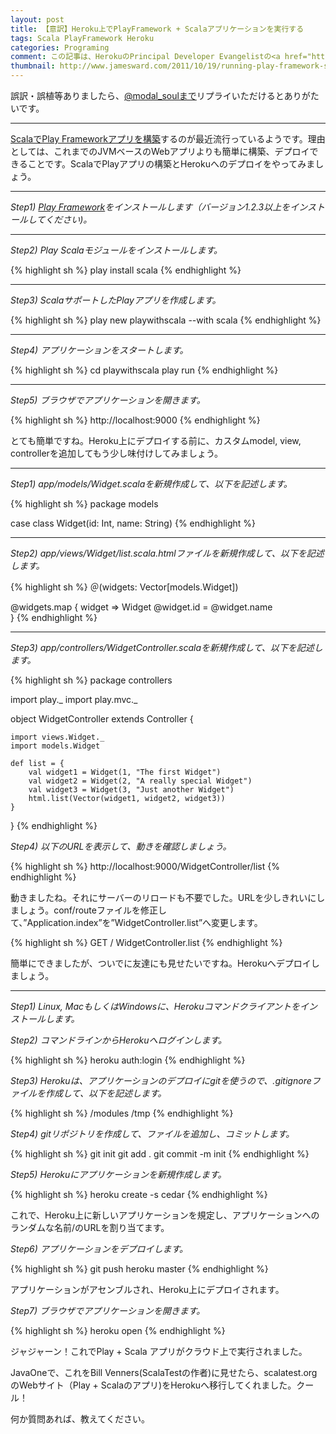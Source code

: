 ```yaml
---
layout: post
title: 【意訳】Heroku上でPlayFramework + Scalaアプリケーションを実行する
tags: Scala PlayFramework Heroku
categories: Programing
comment: この記事は、HerokuのPrincipal Developer Evangelistの<a href="http://www.jamesward.com/2011/10/19/running-play-framework-scala-apps-on-heroku" >James Ward氏の記事</a>の意訳です。参考程度にどうぞ。
thumbnail: http://www.jamesward.com/2011/10/19/running-play-framework-scala-apps-on-heroku
---
```


誤訳・誤植等ありましたら、[@modal_soulまで](https://twitter.com/modal_soul)リプライいただけるとありがたいです。

<hr />

[ScalaでPlay Frameworkアプリを構築](http://scala.playframework.org/)するのが最近流行っているようです。理由としては、これまでのJVMベースのWebアプリよりも簡単に構築、デプロイできることです。ScalaでPlayアプリの構築とHerokuへのデプロイをやってみましょう。

<hr />

*Step1) [Play Framework](http://www.playframework.org/download)をインストールします（バージョン1.2.3以上をインストールしてください)。*

<hr />

*Step2) Play Scalaモジュールをインストールします。*

{% highlight sh %}
play install scala
{% endhighlight %}

<hr />

*Step3) ScalaサポートしたPlayアプリを作成します。*

{% highlight sh %}
play new playwithscala --with scala
{% endhighlight %}


<hr />

*Step4) アプリケーションをスタートします。*

{% highlight sh %}
cd playwithscala
play run
{% endhighlight %}

<hr />


*Step5) ブラウザでアプリケーションを開きます。*

{% highlight sh %}
http://localhost:9000
{% endhighlight %}


とても簡単ですね。Heroku上にデプロイする前に、カスタムmodel, view, controllerを追加してもう少し味付けしてみましょう。


<hr />

*Step1) app/models/Widget.scalaを新規作成して、以下を記述します。*

{% highlight sh %}
package models
 
case class Widget(id: Int, name: String)
{% endhighlight %}


<hr />

*Step2) app/views/Widget/list.scala.htmlファイルを新規作成して、以下を記述します。*

{% highlight sh %}
 ＠(widgets: Vector[models.Widget])
 
<!DOCTYPE html>
<html>
    <body>
        @widgets.map { widget => 
            Widget @widget.id = @widget.name</br>
        }
    </body>
</html>
{% endhighlight %}

<hr />

*Step3) app/controllers/WidgetController.scalaを新規作成して、以下を記述します。*

{% highlight sh %}
package controllers
 
import play._
import play.mvc._
 
object WidgetController extends Controller {
 
    import views.Widget._
    import models.Widget
 
    def list = {
        val widget1 = Widget(1, "The first Widget")
        val widget2 = Widget(2, "A really special Widget")
        val widget3 = Widget(3, "Just another Widget")
        html.list(Vector(widget1, widget2, widget3))
    }
 
}
{% endhighlight %}

*Step4) 以下のURLを表示して、動きを確認しましょう。*

{% highlight sh %}
http://localhost:9000/WidgetController/list
{% endhighlight %}


動きましたね。それにサーバーのリロードも不要でした。URLを少しきれいにしましょう。conf/routeファイルを修正して、”Application.index”を”WidgetController.list”へ変更します。

{% highlight sh %}
GET     /                                       WidgetController.list
{% endhighlight %}


簡単にできましたが、ついでに友達にも見せたいですね。Herokuへデプロイしましょう。

<hr />

*Step1) Linux, MacもしくはWindowsに、Herokuコマンドクライアントをインストールします。*


*Step2) コマンドラインからHerokuへログインします。*

{% highlight sh %}
heroku auth:login
{% endhighlight %}


*Step3) Herokuは、アプリケーションのデプロイにgitを使うので、.gitignoreファイルを作成して、以下を記述します。*

{% highlight sh %}
/modules
/tmp
{% endhighlight %}


*Step4) gitリポジトリを作成して、ファイルを追加し、コミットします。*

{% highlight sh %}
git init
git add .
git commit -m init
{% endhighlight %}


*Step5) Herokuにアプリケーションを新規作成します。*

{% highlight sh %}
heroku create -s cedar
{% endhighlight %}


これで、Heroku上に新しいアプリケーションを規定し、アプリケーションへのランダムな名前/のURLを割り当てます。


*Step6) アプリケーションをデプロイします。*

{% highlight sh %}
git push heroku master
{% endhighlight %}


アプリケーションがアセンブルされ、Heroku上にデプロイされます。


*Step7) ブラウザでアプリケーションを開きます。*

{% highlight sh %}
heroku open
{% endhighlight %}


ジャジャーン！これでPlay + Scala アプリがクラウド上で実行されました。


JavaOneで、これをBill Venners(ScalaTestの作者)に見せたら、scalatest.orgのWebサイト（Play + Scalaのアプリ)をHerokuへ移行してくれました。クール！


何か質問あれば、教えてください。



